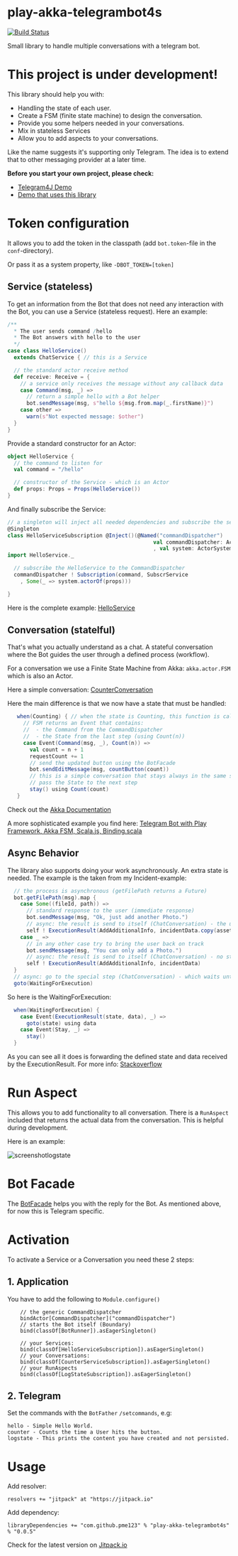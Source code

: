 # play-akka-telegrambot4s
[![Build Status](https://travis-ci.org/pme123/play-akka-telegrambot4s.svg?branch=master)](https://travis-ci.org/pme123/play-akka-telegrambot4s)

Small library to handle multiple conversations with a telegram bot.

# This project is under development!

This library should help you with:

* Handling the state of each user.
* Create a FSM (finite state machine) to design the conversation.
* Provide you some helpers needed in your conversations.
* Mix in stateless Services
* Allow you to add aspects to your conversations.

Like the name suggests it's supporting only Telegram. The idea is to extend that to other 
messaging provider at a later time.

**Before you start your own project, please check:**

* [Telegram4J Demo](https://github.com/pme123/play-scala-telegrambot4s)
* [Demo that uses this library](https://github.com/pme123/play-akka-telegrambot4s-incidents)
# Token configuration
It allows you to add the token in the classpath (add `bot.token`-file in the `conf`-directory).

Or pass it as a system property, like `-DBOT_TOKEN=[token]`

## Service (stateless)
To get an information from the Bot that does not need any interaction with 
the Bot, you can use a Service (stateless request). 
Here an example:
```scala
/**
  * The user sends command /hello
  * The Bot answers with hello to the user
  */
case class HelloService()
  extends ChatService { // this is a Service

  // the standard actor receive method
  def receive: Receive = {
    // a service only receives the message without any callback data
    case Command(msg, _) =>
      // return a simple hello with a Bot helper
      bot.sendMessage(msg, s"hello ${msg.from.map(_.firstName)}") 
    case other =>
      warn(s"Not expected message: $other")
  }
}
```
Provide a standard constructor for an Actor:
```scala
object HelloService {
  // the command to listen for
  val command = "/hello"

  // constructor of the Service - which is an Actor
  def props: Props = Props(HelloService())
}
```
And finally subscribe the Service:
```scala
// a singleton will inject all needed dependencies and subscribe the service
@Singleton
class HelloServiceSubscription @Inject()(@Named("commandDispatcher")
                                              val commandDispatcher: ActorRef
                                              , val system: ActorSystem) {
import HelloService._

  // subscribe the HelloService to the CommandDispatcher
  commandDispatcher ! Subscription(command, SubscrService
    , Some(_ => system.actorOf(props)))

}
```
Here is the complete example: 
[HelloService](https://raw.githubusercontent.com/pme123/play-akka-telegrambot4s/master/app/pme/bots/examples/services/HelloService.scala)

## Conversation (statelful)
That's what you actually understand as a chat. 
A stateful conversation where the Bot guides the user through a defined process (workflow).

For a conversation we use a Finite State Machine from Akka: `akka.actor.FSM` which is also an Actor.

Here a simple conversation: 
[CounterConversation](https://raw.githubusercontent.com/pme123/play-akka-telegrambot4s/master/app/pme/bots/examples/conversations/CounterConversation.scala)

Here the main difference is that we now have a state that must be handled:
```scala
   when(Counting) { // when the state is Counting, this function is called
     // FSM returns an Event that contains:
     //  - the Command from the CommandDispatcher
     //  - the State from the last step (using Count(n))
     case Event(Command(msg, _), Count(n)) =>
       val count = n + 1
       requestCount += 1
       // send the updated button using the BotFacade
       bot.sendEditMessage(msg, countButton(count))
       // this is a simple conversation that stays always in the same state.
       // pass the State to the next step
       stay() using Count(count)
   }
```
Check out the [Akka Documentation](https://doc.akka.io/docs/akka/2.5/scala/fsm.html)

A more sophisticated example you find here: 
[Telegram Bot with Play Framework, Akka FSM, Scala.js, Binding.scala](https://github.com/pme123/play-akka-telegrambot4s-incidents)

## Async Behavior
The library also supports doing your work asynchronously. 
An extra state is needed. The example is the taken from my Incident-example:
```scala
  // the process is asynchronous (getFilePath returns a Future)
  bot.getFilePath(msg).map {
    case Some((fileId, path)) =>
      // standard response to the user (immediate response)
      bot.sendMessage(msg, "Ok, just add another Photo.")
      // async: the result is send to itself (ChatConversation) - the uploaded photo is added to the state.
      self ! ExecutionResult(AddAdditionalInfo, incidentData.copy(assets = Asset(fileId, path) :: incidentData.assets))
    case _ =>
      // in any other case try to bring the user back on track
      bot.sendMessage(msg, "You can only add a Photo.")
      // async: the result is send to itself (ChatConversation) - no state change.
      self ! ExecutionResult(AddAdditionalInfo, incidentData)
  }
  // async: go to the special step (ChatConversation) - which waits until it gets the ExecutionResult
  goto(WaitingForExecution)
```
So here is the WaitingForExecution:
```scala
  when(WaitingForExecution) {
    case Event(ExecutionResult(state, data), _) =>
      goto(state) using data
    case Event(Stay, _) =>
      stay()
  }
```
As you can see all it does is forwarding the defined state and data received by the ExecutionResult.
For more info: [Stackoverflow](http://stackoverflow.com/questions/29489564/akka-fsm-goto-within-future)

# Run Aspect
This allows you to add functionality to all conversation. 
There is a `RunAspect` included that returns the actual data
from the conversation. This is helpful during development.

Here is an example:

![screenshotlogstate](https://user-images.githubusercontent.com/3437927/32698014-e0a4c5bc-c79c-11e7-9265-94985930d3fb.png)

# Bot Facade
The [BotFacade](https://github.com/pme123/play-akka-telegrambot4s/blob/0.0.5/app/pme/bots/control/BotFacade.scala)
helps you with the reply for the Bot. 
As mentioned above, for now this is Telegram specific.

# Activation
To activate a Service or a Conversation you need these 2 steps:
## 1. Application
You have to add the following to `Module.configure()`
```
    // the generic CommandDispatcher
    bindActor[CommandDispatcher]("commandDispatcher")
    // starts the Bot itself (Boundary)
    bind(classOf[BotRunner]).asEagerSingleton()

    // your Services:
    bind(classOf[HelloServiceSubscription]).asEagerSingleton()
    // your Conversations:
    bind(classOf[CounterServiceSubscription]).asEagerSingleton()
    // your RunAspects
    bind(classOf[LogStateSubscription]).asEagerSingleton()
```

## 2. Telegram
Set the commands with the `BotFather` `/setcommands`, e.g:
```
hello - Simple Hello World.
counter - Counts the time a User hits the button.
logstate - This prints the content you have created and not persisted.
```

# Usage
Add resolver: 

`resolvers += "jitpack" at "https://jitpack.io"`

Add dependency:

`libraryDependencies += "com.github.pme123" % "play-akka-telegrambot4s" % "0.0.5"`

Check for the latest version on 
[Jitpack.io](https://jitpack.io/#pme123/play-akka-telegrambot4s) 